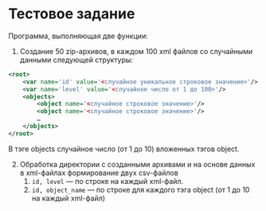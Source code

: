 # Тестовое задание
Программа, выполняющая две функции:

1. Создание 50 zip-архивов, в каждом 100 xml файлов со случайными данными следующей структуры:

```xml
<root>
    <var name='id' value='<случайное уникальное строковое значение>'/>
    <var name='level' value='<случайное число от 1 до 100>'/>
    <objects>
        <object name='<случайное строковое значение>'/>
        <object name='<случайное строковое значение>'/>
        …
    </objects>
</root>
```

В тэге objects случайное число (от 1 до 10) вложенных тэгов object.

2. Обработка директории с созданными архивами и на основе данных в xml-файлах формирование двух csv-файлов
   1. `id, level` — по строке на каждый xml-файл.
   2. `id, object_name` — по строке для каждого тэга object (от 1 до 10 на каждый xml-файл)